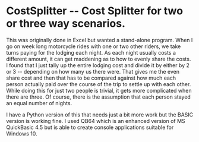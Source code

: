 # CostSplitter -- Cost Splitter for two or three way scenarios.
This was originally done in Excel but wanted a stand-alone program. When I go on week long motorcycle rides with one or two other riders, we take turns paying for the lodging each night. As each night usually costs a different amount, it can get maddening as to how to evenly share the costs. I found that I just tally up the entire lodging cost and divide it by either by 2 or 3 -- depending on how many us there were. That gives me the even share cost and then that has to be compared against how much each person actually paid over the course of the trip to settle up with each other.  While doing this for just two people is trivial, it gets more complicated when there are three. Of course, there is the assumption that each person stayed an equal number of nights.

I have a Python version of this that needs just a bit more work but the BASIC version is working fine.  I used QB64 which is an enhanced version of MS QuickBasic 4.5 but is able to create console applications suitable for Windows 10.
